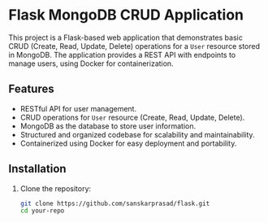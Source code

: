 # Flask MongoDB CRUD Application

This project is a Flask-based web application that demonstrates basic CRUD (Create, Read, Update, Delete) operations for a `User` resource stored in MongoDB. The application provides a REST API with endpoints to manage users, using Docker for containerization.

## Features

- RESTful API for user management.
- CRUD operations for `User` resource (Create, Read, Update, Delete).
- MongoDB as the database to store user information.
- Structured and organized codebase for scalability and maintainability.
- Containerized using Docker for easy deployment and portability.

## Installation

1. Clone the repository:
   ```bash
   git clone https://github.com/sanskarprasad/flask.git
   cd your-repo


